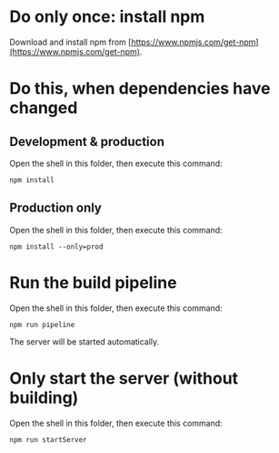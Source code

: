 # Do only once: install npm
Download and install npm from [https://www.npmjs.com/get-npm](https://www.npmjs.com/get-npm).  

# Do this, when dependencies have changed
## Development & production
Open the shell in this folder, then execute this command:
```
npm install
```
## Production only
Open the shell in this folder, then execute this command:
```
npm install --only=prod
```

# Run the build pipeline
Open the shell in this folder, then execute this command:
```
npm run pipeline
```
The server will be started automatically.


# Only start the server (without building)
Open the shell in this folder, then execute this command:
```
npm run startServer
```

